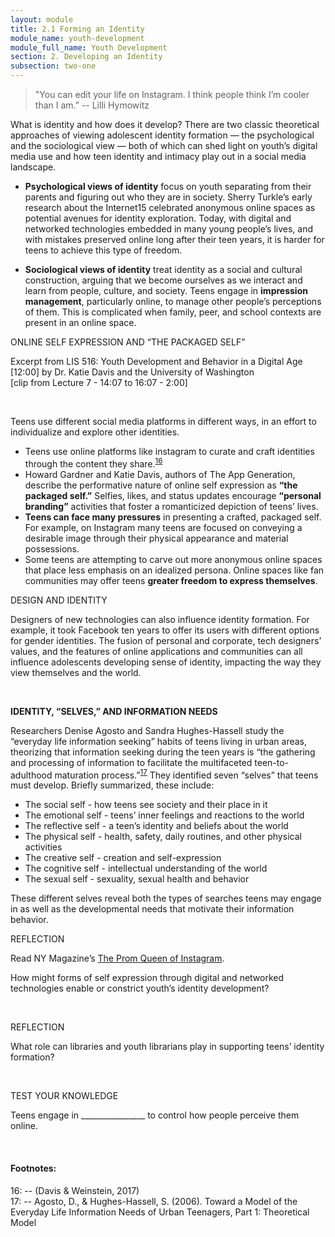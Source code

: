 ```yaml
---
layout: module
title: 2.1 Forming an Identity
module_name: youth-development
module_full_name: Youth Development
section: 2. Developing an Identity
subsection: two-one
---
```


>"You can edit your life on Instagram. I think people think I’m cooler than I am.” -- Lilli Hymowitz 

What is identity and how does it develop? There are two classic theoretical approaches of viewing adolescent identity formation — the psychological and the sociological view — both of which can shed light on youth’s digital media use and how teen identity and intimacy play out in a social media landscape. 

- **Psychological views of identity** focus on youth separating from their parents and figuring out who they are in society. Sherry Turkle’s early research about the Internet15 celebrated anonymous online spaces as potential avenues for identity exploration. Today, with digital and networked technologies embedded in many young people’s lives, and with mistakes preserved online long after their teen years, it is harder for teens to achieve this type of freedom.  

- **Sociological views of identity** treat identity as a social and cultural construction, arguing that we become ourselves as we interact and learn from people, culture, and society. Teens engage in **impression management**, particularly online, to manage other people’s perceptions of them. This is complicated when family, peer, and school contexts are present in an online space.  

<div class="explanatory">  

  <p><span class="box-title">ONLINE SELF EXPRESSION AND “THE PACKAGED SELF”</span></p> 

  <p>Excerpt from LIS 516: Youth Development and Behavior in a Digital Age [12:00] by Dr. Katie Davis and the University of     Washington <br>
  [clip from Lecture 7 - 14:07 to 16:07 - 2:00]
  </p> 

</div> 
<br> 

Teens use different social media platforms in different ways, in an effort to individualize and explore other identities.  

- Teens use online platforms like instagram to curate and craft identities through the content they share.<sup>[16](#fn16)</sup>  
- Howard Gardner and Katie Davis, authors of The App Generation, describe the performative nature of online self expression as **“the packaged self.”** Selfies, likes, and status updates encourage **“personal branding”** activities that foster a romanticized depiction of teens’ lives.  
- **Teens can face many pressures** in presenting a crafted, packaged self. For example, on Instagram many teens are focused on conveying a desirable image through their physical appearance and material possessions.  
- Some teens are attempting to carve out more anonymous online spaces that place less emphasis on an idealized persona. Online spaces like fan communities may offer teens **greater freedom to express themselves**.  

<div class="case_study_box">  
<p><span class="box-title">DESIGN AND IDENTITY</span></p> 
<p>Designers of new technologies can also influence identity formation. For example, it took Facebook ten years to offer its users with different options for gender identities. The fusion of personal and corporate, tech designers’ values, and the features of online applications and communities can all influence adolescents developing sense of identity, impacting the way they view themselves and the world.</p>  
</div> 
<br>

**IDENTITY, “SELVES,” AND INFORMATION NEEDS** 

Researchers Denise Agosto and Sandra Hughes-Hassell study the “everyday life information seeking” habits of teens living in urban areas, theorizing that information seeking during the teen years is “the gathering and processing of information to facilitate the multifaceted teen-to-adulthood maturation process.”<sup>[17](#fn17)</sup> They identified seven “selves” that teens must develop. Briefly summarized, these include: 

- The social self - how teens see society and their place in it 
- The emotional self - teens’ inner feelings and reactions to the world 
- The reflective self - a teen’s identity and beliefs about the world 
- The physical self - health, safety, daily routines, and other physical activities 
- The creative self - creation and self-expression 
- The cognitive self - intellectual understanding of the world 
- The sexual self - sexuality, sexual health and behavior  

These different selves reveal both the types of searches teens may engage in as well as the developmental needs that motivate their information behavior. 

<div class="reflection"> 

  <p><span class="box-title">REFLECTION</span></p> 

  <p>Read NY Magazine’s <a href="https://www.thecut.com/2015/09/lilli-hymowitz-prom-queen-of-instagram.html">The Prom Queen of Instagram</a>.  <br>

How might forms of self expression through digital and networked technologies enable or constrict youth’s identity development? </p>
</div> 
<br>
<div class="reflection"> 

  <p><span class="box-title">REFLECTION</span></p> 

  <p>What role can libraries and youth librarians play in supporting teens’ identity formation?</p>
</div> 
<br>
<div class="reflection"> 

  <p><span class="box-title">TEST YOUR KNOWLEDGE</span></p> 

  <p>Teens engage in ________________ to control how people perceive them online. </p>
</div> 
<br>


#### Footnotes:

<a name="fn16">16</a>:  -- (Davis & Weinstein, 2017)
<br>
<a name="fn17">17</a>:  -- Agosto, D., & Hughes-Hassell, S. (2006). Toward a Model of the Everyday Life Information Needs of Urban Teenagers, Part 1: Theoretical Model
